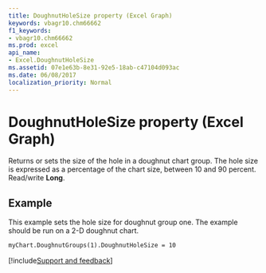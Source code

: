 ```yaml
---
title: DoughnutHoleSize property (Excel Graph)
keywords: vbagr10.chm66662
f1_keywords:
- vbagr10.chm66662
ms.prod: excel
api_name:
- Excel.DoughnutHoleSize
ms.assetid: 07e1e63b-8e31-92e5-18ab-c47104d093ac
ms.date: 06/08/2017
localization_priority: Normal
---
```



# DoughnutHoleSize property (Excel Graph)

Returns or sets the size of the hole in a doughnut chart group. The hole size is expressed as a percentage of the chart size, between 10 and 90 percent. Read/write  **Long**.


## Example

This example sets the hole size for doughnut group one. The example should be run on a 2-D doughnut chart.


```vb
myChart.DoughnutGroups(1).DoughnutHoleSize = 10
```

[!include[Support and feedback](~/includes/feedback-boilerplate.md)]